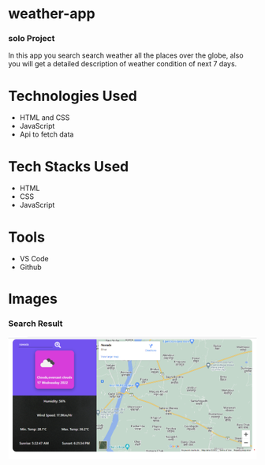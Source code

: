 # weather-app
### solo Project
In this app you search search weather all the places over the globe, also you will get a detailed description of weather condition of next 7 days.

# Technologies Used
* HTML and CSS
* JavaScript
* Api to fetch data

# Tech Stacks Used
* HTML
* CSS
* JavaScript

# Tools
* VS Code
* Github


# Images

### Search Result
![image](https://github.com/AdarshKhatri1/Weather-app/blob/master/Ss/Search%20Result.png)
